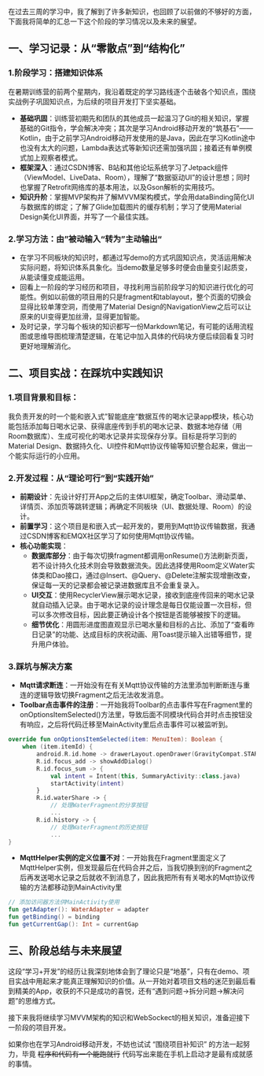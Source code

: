 在过去三周的学习中，我了解到了许多新知识，也回顾了以前做的不够好的方面，下面我将简单的汇总一下这个阶段的学习情况以及未来的展望。

## 一、学习记录：从“零散点”到“结构化”

### 1.阶段学习：搭建知识体系

在暑期训练营的前两个星期内，我沿着既定的学习路线逐个击破各个知识点，围绕实战例子巩固知识点，为后续的项目开发打下坚实基础。

* **基础巩固**：训练营初期先和团队的其他成员一起温习了Git的相关知识，掌握基础的Git指令，学会解决冲突；其次是学习Android移动开发的“筑基石”——Kotlin，由于之前学习Android移动开发使用的是Java，因此在学习Kotlin途中也没有太大的问题，Lambda表达式等新知识还需加强巩固；接着还有单例模式加上观察者模式。
* **框架深入**：通过CSDN博客、B站和其他论坛系统学习了Jetpack组件（ViewModel、LiveData、Room），理解了“数据驱动UI”的设计思想；同时也掌握了Retrofit网络库的基本用法，以及Gson解析的实用技巧。
* **知识升阶**：掌握MVP架构并了解MVVM架构模式，学会用dataBinding简化UI与数据库的绑定；了解了Glide加载图片的缓存机制；学习了使用Material Design美化UI界面，并写了一个最佳实践。

### 2.学习方法：由”被动输入“转为”主动输出“

* 在学习不同板块的知识时，都通过写demo的方式巩固知识点，灵活运用解决实际问题，将知识体系具象化。当demo数量足够多时便会由量变引起质变，从能读懂变成能运用。
* 回看上一阶段的学习经历和项目，寻找利用当前阶段学习的知识进行优化的可能性。例如以前做的项目用的只是fragment和tablayout，整个页面的切换会显得比较单薄空洞，而使用了Material Design的NavigationView之后可以让原来的UI变得更加丝滑，显得更加智能。
* 及时记录，学习每个板块的知识都写一份Markdown笔记，有可能的话用流程图或思维导图梳理清楚逻辑，在笔记中加入具体的代码块方便后续回看复习时更好地理解消化。

## 二、项目实战：在踩坑中实践知识

### 1.项目背景和目标：

我负责开发的时一个能和嵌入式”智能底座“数据互传的喝水记录app模块，核心功能包括添加每日喝水记录、获得底座传到手机的喝水记录、数据本地存储（用Room数据库）、生成可视化的喝水记录并实现保存分享。目标是将学习到的Material Design、数据持久化、UI控件和Mqtt协议传输等知识整合起来，做出一个能实际运行的小应用。

### 2.开发过程：从“理论可行”到“实践开始”

* **前期设计**：先设计好打开App之后的主体UI框架，确定Toolbar、滑动菜单、详情页、添加页等跳转逻辑；再确定不同板块（UI、数据处理、Room）的设计。
* **前置学习**：这个项目是和嵌入式一起开发的，要用到Mqtt协议传输数据，我通过CSDN博客和EMQX社区学习了如何使用Mqtt协议传输。
* **核心功能实现**：
  - **数据库部分**：由于每次切换fragment都调用onResume()方法刷新页面，若不设计持久化技术则会导致数据流失。因此选择使用Room定义Water实体类和Dao接口，通过@Insert、@Query、@Delete注解实现增删改查，保证每一天的记录都会被记录进数据库且不会重复录入。
  - **UI交互**：使用RecyclerView展示喝水记录，接收到底座传回来的喝水记录就自动插入记录。由于喝水记录的设计理念是每日仅能设置一次目标，但可以多次修改目标，因此要正确设计各个按钮是否能够被按下的逻辑。
  - **细节优化**：用圆形进度图直观显示已喝水量和目标的占比、添加了“查看昨日记录”的功能、达成目标的庆祝动画、用Toast提示输入出错等细节，提升用户体验。

### 3.踩坑与解决方案

* **Mqtt请求断连**：一开始没有在有关Mqtt协议传输的方法里添加判断断连与重连的逻辑导致切换Fragment之后无法收发消息。
* **Toolbar点击事件的注册**：一开始我将Toolbar的点击事件写在Fragment里的onOptionsItemSelected()方法里，导致后面不同模块代码合并时点击按钮没有响应，之后将代码迁移至MainActivity里后点击事件可以被监听到。

```kotlin
override fun onOptionsItemSelected(item: MenuItem): Boolean {
    when (item.itemId) {
        android.R.id.home -> drawerLayout.openDrawer(GravityCompat.START)
        R.id.focus_add -> showAddDialog()
        R.id.focus_sum -> {
            val intent = Intent(this, SummaryActivity::class.java)
            startActivity(intent)
        }
        R.id.waterShare -> {
            // 处理WaterFragment的分享按钮
            ...
        R.id.history -> {
            // 处理WaterFragment的历史按钮
            ...
}
```

* **MqttHelper实例的定义位置不对**：一开始我在Fragment里面定义了MqttHelper实例，但发现最后在代码合并之后，当我切换到别的Fragment之后再发送喝水记录之后就收不到消息了，因此我把所有有关喝水的Mqtt协议传输的方法都移动到MainActivity里

```kotlin
// 添加访问器方法供MainActivity使用
fun getAdapter(): WaterAdapter = adapter
fun getBinding() = binding
fun getCurrentGap(): Int = currentGap
```

## 三、阶段总结与未来展望

这段“学习+开发”的经历让我深刻地体会到了理论只是“地基”，只有在demo、项目实战中用起来才能真正理解知识的价值。从一开始对着项目文档的迷茫到最后看到精美的App，收获的不只是成功的喜悦，还有“遇到问题→拆分问题→解决问题”的思维方式。

接下来我将继续学习MVVM架构的知识和WebSockect的相关知识，准备迎接下一阶段的项目开发。

如果你也在学习Android移动开发，不妨也试试 “围绕项目补知识” 的方法一起努力，毕竟 ~~程序和代码有一个能跑就行~~ 代码写出来能在手机上启动才是最有成就感的事情。